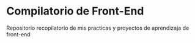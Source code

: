 # Compilatorio de Front-End

Repositorio recopilatorio de mis practicas y proyectos de aprendizaja de front-end